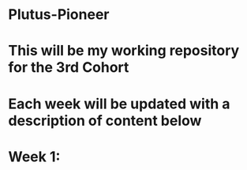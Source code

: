 # Plutus-Pioneer

# This will be my working repository for the 3rd Cohort

# Each week will be updated with a description of content below

# Week 1:
